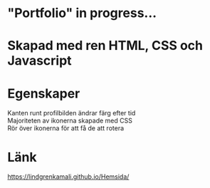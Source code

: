 # "Portfolio" in progress...

# Skapad med ren HTML, CSS och Javascript

# Egenskaper

Kanten runt profilbilden ändrar färg efter tid<br />
Majoriteten av ikonerna skapade med CSS<br />
Rör över ikonerna för att få de att rotera

# Länk
https://lindgrenkamali.github.io/Hemsida/
